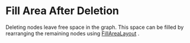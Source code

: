 # Fill Area After Deletion
  

 Deleting nodes leave free space in the graph. This space can be filled by rearranging the remaining nodes using [FillAreaLayout](https://docs.yworks.com/yfilesjavafx/doc/api/#/api/com.yworks.yfiles.layout.partial.FillAreaLayout) .   